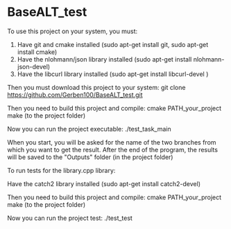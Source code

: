 # BaseALT_test
To use this project on your system, you must:
1) Have git and cmake installed (sudo apt-get install git, sudo apt-get install cmake)
2) Have the nlohmann/json library installed (sudo apt-get install nlohmann-json-devel)
3) Have the libcurl library installed (sudo apt-get install libcurl-devel
)
   
Then you must download this project to your system:
git clone https://github.com/Gerben100/BaseALT_test.git

Then you need to build this project and compile:
cmake PATH_your_project
make (to the project folder)

Now you can run the project executable:
./test_task_main

When you start, you will be asked for the name of the two branches from which you want to get the result.
After the end of the program, the results will be saved to the "Outputs" folder (in the project folder)

To run tests for the library.cpp library:

Have the catch2 library installed (sudo apt-get install catch2-devel)

Then you need to build this project and compile:
cmake PATH_your_project
make (to the project folder)

Now you can run the project test:
./test_test
